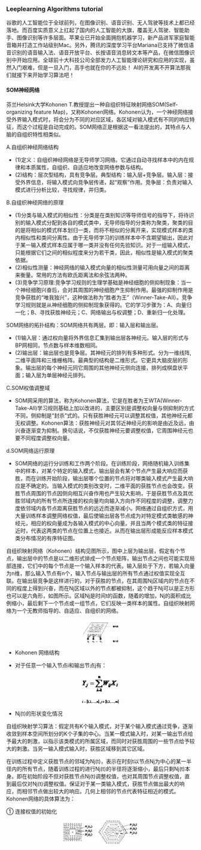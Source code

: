 ### Leeplearning Algorithms tutorial
谷歌的人工智能位于全球前列，在图像识别、语音识别、无人驾驶等技术上都已经落地。而百度实质意义上扛起了国内的人工智能的大旗，覆盖无人驾驶、智能助手、图像识别等许多层面。苹果业已开始全面拥抱机器学习，新产品进军家庭智能音箱并打造工作站级别Mac。另外，腾讯的深度学习平台Mariana已支持了微信语音识别的语音输入法、语音开放平台、长按语音消息转文本等产品，在微信图像识别中开始应用。全球前十大科技公司全部发力人工智能理论研究和应用的实现，虽然入门艰难，但是一旦入门，高手也就在你的不远处！
AI的开发离不开算法那我们就接下来开始学习算法吧！

#### SOM神经网络

芬兰Helsink大学Kohonen T.教授提出一种自组织特征映射网络SOM(Self-organizing feature Map)，又称Kohonen网络。Kohonen认为，一个神经网络接受外界输入模式时，将会分为不同的对应区域，各区域对输入模式有不同的响应特征，而这个过程是自动完成的。SOM网络正是根据这一看法提出的，其特点与人脑的自组织特性相类似。

A.自组织神经网络结构 
* (1)定义：自组织神经网络是无导师学习网络。它通过自动寻找样本中的内在规律和本质属性，自组织、自适应地改变网络参数与结构。
* (2)结构：层次型结构，具有竞争层。典型结构：输入层+竞争层。输入层：接受外界信息，将输入模式向竞争层传递，起“观察”作用。竞争层：负责对输入模式进行分析比较，寻找规律，并归类。

B.自组织神经网络的原理
* (1)分类与输入模式的相似性：分类是在类别知识等导师信号的指导下，将待识别的输入模式分配到各自的模式类中，无导师指导的分类称为聚类，聚类的目的是将相似的模式样本划归一类，而将不相似的分离开来，实现模式样本的类内相似性和类间分离性。由于无导师学习的训练样本中不含期望输出，因此对于某一输入模式样本应属于哪一类并没有任何先验知识。对于一组输入模式，只能根据它们之间的相似程度来分为若干类，因此，相似性是输入模式的聚类依据。
* (2)相似性测量：神经网络的输入模式向量的相似性测量可用向量之间的距离来衡量。常用的方法有欧氏距离法和余弦法两种。
* (3)竞争学习原理:竞争学习规则的生理学基础是神经细胞的侧抑制现象：当一个神经细胞兴奋后，会对其周围的神经细胞产生抑制作用。最强的抑制作用是竞争获胜的“唯我独兴”，这种做法称为“胜者为王”（Winner-Take-All）。竞争学习规则就是从神经细胞的侧抑制现象获得的。它的学习步骤为：A、向量归一化；B、寻找获胜神经元；C、网络输出与权调整；D、重新归一化处理。

SOM网络的拓扑结构：SOM网络共有两层。即：输入层和输出层。
* (1)输入层：通过权向量将外界信息汇集到输出层各神经元。输入层的形式与BP网相同，节点数与样本维数相同。
* (2)输出层：输出层也是竞争层。其神经元的排列有多种形式。分为一维线阵,二维平面阵和三维栅格阵。最典型的结构是二维形式。它更具大脑皮层的形象。输出层的每个神经元同它周围的其他神经元侧向连接，排列成棋盘状平面；输入层为单层神经元排列。

C.SOM权值调整域
* SOM网采用的算法，称为Kohonen算法，它是在胜者为王WTA(Winner-Take-All)学习规则基础上加以改进的，主要区别是调整权向量与侧抑制的方式不同，侧抑制是“封杀”式的。只有获胜神经元可以调整其权值，其他神经元都无权调整。Kohonen算法：获胜神经元对其邻近神经元的影响是由近及远，由兴奋逐渐变为抑制。换句话说，不仅获胜神经元要调整权值，它周围神经元也要不同程度调整权向量。

d.SOM网络运行原理
* SOM网络的运行分训练和工作两个阶段。在训练阶段，网络随机输入训练集中的样本，对某个特定的输入模式，输出层会有某个节点产生最大响应而获胜，而在训练开始阶段，输出层哪个位置的节点将对哪类输入模式产生最大响应是不确定的。当输入模式的类别改变时，二维平面的获胜节点也会改变。获胜节点周围的节点因侧向相互兴奋作用也产生较大影响，于是获胜节点及其优胜邻域内的所有节点所连接的权向量均向输入方向作不同程度的调整，调整力度依邻域内各节点距离获胜节点的远近而逐渐减小。网络通过自组织方式，用大量训练样本调整网络权值，最后使输出层各节点成为对特定模式类敏感的神经元，相应的权向量成为各输入模式的中心向量。并且当两个模式类的特征接近时，代表这两类的节点在位置上也接近。从而在输出层形成能反应样本模式类分布情况的有序特征图。

自组织映射网络（Kohonen）结构见图所示，图中上层为输出层，假定有个节点，输出层中的节点是以二维形式排成一个节点矩阵，输出节点之间也可能实现局部连接，它们中的每个节点是一个输入样本的代表。输入层处于下方，若输入向量为n维，那么输入节点有n个，输入节点与输出层的所有节点通过权值实现全互联。在输出层竞争是这样进行的，对于获胜的节点，在其周围Nj区域内的节点在不同的程度上得到兴奋，而在Nj区域以外的节点都被抑制，这个趋于Nj可以是正方形也可以是六角形，如图所示。区域Nj是时间t的函数，随着的增加，Nj的面积成比例缩小，最后剩下一个节点或一组节点，它们反映一类样本的属性。自组织映射网络为一个无教师指导的、自适应、自组织的网络。

<p align="center">
<img width="100" align="center" src="../../images/10.jpg" />
</p>

* Kohonen 网络结构

* 对于任意一个输入节点i和输出节点j有：

<p align="center">
<img width="100" align="center" src="../../images/11.jpg" />
</p>
<p align="center">
<img width="100" align="center" src="../../images/18.jpg" />
</p>

* Nj(t)的形状变化情况

自组织映射学习算法：假定共有K个输入模式，对于某个输入模式通过竞争，逐渐收敛到样本空间所划分的K个子集的中心。当某一模式输入时，对某一输出节点给予最大的刺激，以指示该类模式的所属区域，而同时对获胜周围的一些节点给予较大的刺激。当另一输入模式输入时，获胜区域移到其它区域。

在训练过程中定义获胜节点的邻域为Nj(t)，表示在时刻t以节点Nj为中心的某一半径内的所有节点，随着训练过程的进行Nj(t)的半径将逐渐缩小，最后只剩Nj(t)本身。即在初始阶段不但对获胜节点Nj(t)调整权值，也对其周围节点调整权值，直到最后仅对Nj(t)调整权值。保证对于某一类输入模式，获胜节点做出最大的响应，而相邻节点做出较大的响应。几何上相邻的节点代表特征相近的模式。Kohonen网络的具体算法为：

① 连接权值的初始化
<p align="center">
<img width="200" align="center" src="../../images/19.jpg" />
</p>
